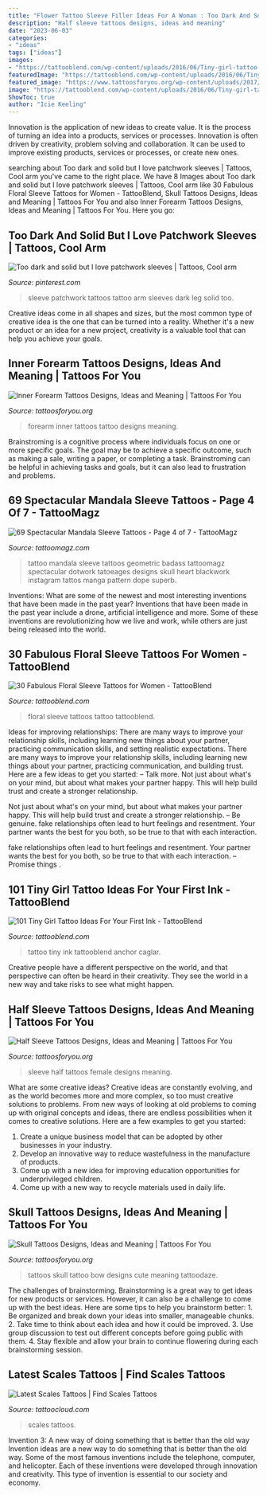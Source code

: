 ```yaml
---
title: "Flower Tattoo Sleeve Filler Ideas For A Woman : Too Dark And Solid But I Love Patchwork Sleeves"
description: "Half sleeve tattoos designs, ideas and meaning"
date: "2023-06-03"
categories:
- "ideas"
tags: ["ideas"]
images:
- "https://tattooblend.com/wp-content/uploads/2016/06/Tiny-girl-tattoo-design-2.jpg"
featuredImage: "https://tattooblend.com/wp-content/uploads/2016/06/Tiny-girl-tattoo-design-2.jpg"
featured_image: "https://www.tattoosforyou.org/wp-content/uploads/2017/12/Female-Half-Sleeve-Tattoos.jpg"
image: "https://tattooblend.com/wp-content/uploads/2016/06/Tiny-girl-tattoo-design-2.jpg"
ShowToc: true
author: "Icie Keeling"
---
```



Innovation is the application of new ideas to create value. It is the process of turning an idea into a products, services or processes. Innovation is often driven by creativity, problem solving and collaboration. It can be used to improve existing products, services or processes, or create new ones.

	

		
searching about Too dark and solid but I love patchwork sleeves | Tattoos, Cool arm you've came to the right place. We have 8 Images about Too dark and solid but I love patchwork sleeves | Tattoos, Cool arm like 30 Fabulous Floral Sleeve Tattoos for Women - TattooBlend, Skull Tattoos Designs, Ideas and Meaning | Tattoos For You and also Inner Forearm Tattoos Designs, Ideas and Meaning | Tattoos For You. Here you go:
		
    
## Too Dark And Solid But I Love Patchwork Sleeves | Tattoos, Cool Arm

<img loading=lazy src="https://i.pinimg.com/736x/4f/b8/ca/4fb8cacbfbeff0a2347c0c3c11fcb6de.jpg" onerror="this.onerror=null;this.src='https://tse1.mm.bing.net/th?id=OIP.boz_nhL-Lk_HuGfhBzKJkgHaNK&amp;pid=15.1';" alt="Too dark and solid but I love patchwork sleeves | Tattoos, Cool arm">

_Source: pinterest.com_

>sleeve patchwork tattoos tattoo arm sleeves dark leg solid too. 

	

Creative ideas come in all shapes and sizes, but the most common type of creative idea is the one that can be turned into a reality. Whether it's a new product or an idea for a new project, creativity is a valuable tool that can help you achieve your goals.

    
## Inner Forearm Tattoos Designs, Ideas And Meaning | Tattoos For You

<img loading=lazy src="https://www.tattoosforyou.org/wp-content/uploads/2017/06/Tattoo-Ideas-for-Inner-Forearm-225x300.jpg" onerror="this.onerror=null;this.src='https://tse1.mm.bing.net/th?id=OIP.O1lH3B0VOsp-Nt6h_mibAQAAAA&amp;pid=15.1';" alt="Inner Forearm Tattoos Designs, Ideas and Meaning | Tattoos For You">

_Source: tattoosforyou.org_

>forearm inner tattoos tattoo designs meaning. 

	

Brainstroming is a cognitive process where individuals focus on one or more specific goals. The goal may be to achieve a specific outcome, such as making a sale, writing a paper, or completing a task. Brainstroming can be helpful in achieving tasks and goals, but it can also lead to frustration and problems.

    
## 69 Spectacular Mandala Sleeve Tattoos - Page 4 Of 7 - TattooMagz

<img loading=lazy src="http://tattoomagz.com/wp-content/uploads/Dotowork-mandala-sleeve-tattoo-by-paulokink.-900x900.jpg" onerror="this.onerror=null;this.src='https://tse4.mm.bing.net/th?id=OIP.SrJgq9uhvUYNn59KmT_Y9gHaHa&amp;pid=15.1';" alt="69 Spectacular Mandala Sleeve Tattoos - Page 4 of 7 - TattooMagz">

_Source: tattoomagz.com_

>tattoo mandala sleeve tattoos geometric badass tattoomagz spectacular dotwork tatoeages designs skull heart blackwork instagram tattos manga pattern dope superb. 

	

Inventions: What are some of the newest and most interesting inventions that have been made in the past year?
Inventions that have been made in the past year include a drone, artificial intelligence and more. Some of these inventions are revolutionizing how we live and work, while others are just being released into the world.

    
## 30 Fabulous Floral Sleeve Tattoos For Women - TattooBlend

<img loading=lazy src="https://tattooblend.com/wp-content/uploads/2015/11/black-white-floral-sleeve1.jpg" onerror="this.onerror=null;this.src='https://tse1.mm.bing.net/th?id=OIP.FbXsKeYv6XEVVbEDtMU63wHaJ-&amp;pid=15.1';" alt="30 Fabulous Floral Sleeve Tattoos for Women - TattooBlend">

_Source: tattooblend.com_

>floral sleeve tattoos tattoo tattooblend. 

	

Ideas for improving relationships: There are many ways to improve your relationship skills, including learning new things about your partner, practicing communication skills, and setting realistic expectations.
There are many ways to improve your relationship skills, including learning new things about your partner, practicing communication, and building trust. Here are a few ideas to get you started: 
     – Talk more. Not just about what's on your mind, but about what makes your partner happy. This will help build trust and create a stronger relationship.

Not just about what's on your mind, but about what makes your partner happy. This will help build trust and create a stronger relationship. – Be genuine. fake relationships often lead to hurt feelings and resentment. Your partner wants the best for you both, so be true to that with each interaction.

fake relationships often lead to hurt feelings and resentment. Your partner wants the best for you both, so be true to that with each interaction. – Promise things .

    
## 101 Tiny Girl Tattoo Ideas For Your First Ink - TattooBlend

<img loading=lazy src="https://tattooblend.com/wp-content/uploads/2016/06/Tiny-girl-tattoo-design-2.jpg" onerror="this.onerror=null;this.src='https://tse3.mm.bing.net/th?id=OIP.MwkJ3DLdEDdq6lmPFyRJVwHaHM&amp;pid=15.1';" alt="101 Tiny Girl Tattoo Ideas For Your First Ink - TattooBlend">

_Source: tattooblend.com_

>tattoo tiny ink tattooblend anchor caglar. 

	

Creative people have a different perspective on the world, and that perspective can often be heard in their creativity. They see the world in a new way and take risks to see what might happen.

    
## Half Sleeve Tattoos Designs, Ideas And Meaning | Tattoos For You

<img loading=lazy src="https://www.tattoosforyou.org/wp-content/uploads/2017/12/Female-Half-Sleeve-Tattoos.jpg" onerror="this.onerror=null;this.src='https://tse2.mm.bing.net/th?id=OIP.BHDto6pI0daz3tC9yxDgEAHaJ3&amp;pid=15.1';" alt="Half Sleeve Tattoos Designs, Ideas and Meaning | Tattoos For You">

_Source: tattoosforyou.org_

>sleeve half tattoos female designs meaning. 

	

What are some creative ideas?
Creative ideas are constantly evolving, and as the world becomes more and more complex, so too must creative solutions to problems. From new ways of looking at old problems to coming up with original concepts and ideas, there are endless possibilities when it comes to creative solutions. Here are a few examples to get you started:
1. Create a unique business model that can be adopted by other businesses in your industry.
2. Develop an innovative way to reduce wastefulness in the manufacture of products.
3. Come up with a new idea for improving education opportunities for underprivileged children.
4. Come up with a new way to recycle materials used in daily life.

    
## Skull Tattoos Designs, Ideas And Meaning | Tattoos For You

<img loading=lazy src="https://www.tattoosforyou.org/wp-content/uploads/2013/09/Skull-Tattoos-For-Women.jpg" onerror="this.onerror=null;this.src='https://tse2.mm.bing.net/th?id=OIP.-gYtT7BNikZVwMbePHYCVQHaJ4&amp;pid=15.1';" alt="Skull Tattoos Designs, Ideas and Meaning | Tattoos For You">

_Source: tattoosforyou.org_

>tattoos skull tattoo bow designs cute meaning tattoodaze. 

	

The challenges of brainstorming.
Brainstorming is a great way to get ideas for new products or services. However, it can also be a challenge to come up with the best ideas. Here are some tips to help you brainstorm better: 1. Be organized and break down your ideas into smaller, manageable chunks. 2. Take time to think about each idea and how it could be improved. 3. Use group discussion to test out different concepts before going public with them. 4. Stay flexible and allow your brain to continue flowering during each brainstorming session.

    
## Latest Scales Tattoos | Find Scales Tattoos

<img loading=lazy src="https://tattoocloud.com/system/images/tatties/000/126/835/web/33692A45-1289-48A6-8219-70AE3647081D.jpg?1578320108" onerror="this.onerror=null;this.src='https://tse4.mm.bing.net/th?id=OIP.LzuyusF1EA4MYx9-KjGiKQHaJ4&amp;pid=15.1';" alt="Latest Scales Tattoos | Find Scales Tattoos">

_Source: tattoocloud.com_

>scales tattoos. 

	

Invention 3: A new way of doing something that is better than the old way
Invention ideas are a new way to do something that is better than the old way. Some of the most famous inventions include the telephone, computer, and helicopter. Each of these inventions were developed through innovation and creativity. This type of invention is essential to our society and economy.

